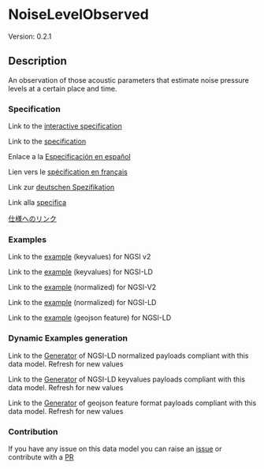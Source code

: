 # NoiseLevelObserved
Version: 0.2.1

## Description 

An observation of those acoustic parameters that estimate noise pressure levels at a certain place and time. 
### Specification

Link to the [interactive specification](https://swagger.lab.fiware.org/?url=https://smart-data-models.github.io/dataModel.Environment/NoiseLevelObserved/swagger.yaml)

Link to the [specification](https://github.com/smart-data-models/dataModel.Environment/blob/master/NoiseLevelObserved/doc/spec.md)

Enlace a la [Especificación en español](https://github.com/smart-data-models/dataModel.Environment/blob/master/NoiseLevelObserved/doc/spec_ES.md)

Lien vers le [spécification en français](https://github.com/smart-data-models/dataModel.Environment/blob/master/NoiseLevelObserved/doc/spec_FR.md)

Link zur [deutschen Spezifikation](https://github.com/smart-data-models/dataModel.Environment/blob/master/NoiseLevelObserved/doc/spec_DE.md)

Link alla [specifica](https://github.com/smart-data-models/dataModel.Environment/blob/master/NoiseLevelObserved/doc/spec_IT.md)

[仕様へのリンク](https://github.com/smart-data-models/dataModel.Environment/blob/master/NoiseLevelObserved/doc/spec_JA.md)
### Examples

Link to the [example](https://smart-data-models.github.io/dataModel.Environment/NoiseLevelObserved/examples/example.json) (keyvalues) for NGSI v2

Link to the [example](https://smart-data-models.github.io/dataModel.Environment/NoiseLevelObserved/examples/example.jsonld) (keyvalues) for NGSI-LD

Link to the [example](https://smart-data-models.github.io/dataModel.Environment/NoiseLevelObserved/examples/example-normalized.json) (normalized) for NGSI-V2

Link to the [example](https://smart-data-models.github.io/dataModel.Environment/NoiseLevelObserved/examples/example-normalized.jsonld) (normalized) for NGSI-LD

Link to the [example](https://smart-data-models.github.io/dataModel.Environment/NoiseLevelObserved/examples/example-geojsonfeature.json) (geojson feature) for NGSI-LD
### Dynamic Examples generation

Link to the [Generator](https://smartdatamodels.org/extra/ngsi-ld_generator.php?schemaUrl=https://raw.githubusercontent.com/smart-data-models/dataModel.Environment/master/NoiseLevelObserved/schema.json&email=info@smartdatamodels.org) of NGSI-LD normalized payloads compliant with this data model. Refresh for new values

Link to the [Generator](https://smartdatamodels.org/extra/ngsi-ld_generator_keyvalues.php?schemaUrl=https://raw.githubusercontent.com/smart-data-models/dataModel.Environment/master/NoiseLevelObserved/schema.json&email=info@smartdatamodels.org) of NGSI-LD keyvalues payloads compliant with this data model. Refresh for new values

Link to the [Generator](https://smartdatamodels.org/extra/geojson_features_generator.php?schemaUrl=https://raw.githubusercontent.com/smart-data-models/dataModel.Environment/master/NoiseLevelObserved/schema.json&email=info@smartdatamodels.org) of geojson feature format payloads compliant with this data model. Refresh for new values
### Contribution

 If you have any issue on this data model you can raise an [issue](https://github.com/smart-data-models/dataModel.Environment/issues)  or contribute with a [PR](https://github.com/smart-data-models/dataModel.Environment/pulls)